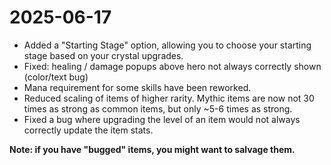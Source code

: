 # 2025-06-17

- Added a "Starting Stage" option, allowing you to choose your starting stage based on your crystal upgrades.
- Fixed: healing / damage popups above hero not always correctly shown (color/text bug)
- Mana requirement for some skills have been reworked.
- Reduced scaling of items of higher rarity. Mythic items are now not 30 times as strong as common items, but only ~5-6 times as strong.
- Fixed a bug where upgrading the level of an item would not always correctly update the item stats.
  <br>

<strong>Note: if you have "bugged" items, you might want to salvage them.</strong>
